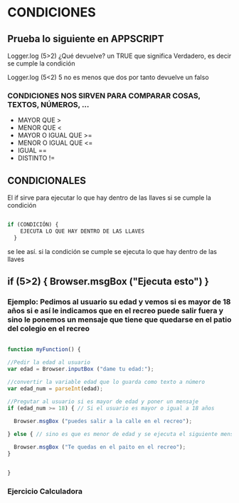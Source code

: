 # CONDICIONES

## Prueba lo siguiente en APPSCRIPT

Logger.log (5>2) ¿Qué devuelve? un TRUE que significa Verdadero, es decir se cumple la condición

Logger.log (5<2) 5 no es menos que dos por tanto devuelve un falso

### CONDICIONES NOS SIRVEN PARA COMPARAR COSAS, TEXTOS, NÚMEROS, ...

* MAYOR QUE >
* MENOR QUE <
* MAYOR O IGUAL QUE >=
* MENOR O IGUAL QUE <=
* IGUAL ==
* DISTINTO !=


## CONDICIONALES

El if sirve para ejecutar lo que hay dentro de las llaves si se cumple la condición

``` javascript

if (CONDICIÓN) {
    EJECUTA LO QUE HAY DENTRO DE LAS LLAVES
  }

```

se lee así. si la condición se cumple se ejecuta lo que hay dentro de las llaves

if (5>2) {
  Browser.msgBox ("Ejecuta esto")
}
---
### Ejemplo: Pedimos al usuario su edad y vemos si es mayor de 18 años si e así le indicamos que en el recreo puede salir fuera y sino le ponemos un mensaje que tiene que quedarse en el patio del colegio en el recreo
``` javascript

function myFunction() {

//Pedir la edad al usuario
var edad = Browser.inputBox ("dame tu edad:");

//convertir la variable edad que lo guarda como texto a número
var edad_num = parseInt(edad);

//Pregutar al usuario si es mayor de edad y poner un mensaje
if (edad_num >= 18) { // Si el usuario es mayor o igual a 18 años
  
  Browser.msgBox ("puedes salir a la calle en el recreo");

} else { // sino es que es menor de edad y se ejecuta el siguiente mensaje

  Browser.msgBox ("Te quedas en el paito en el recreo");
}


}
```

### Ejercicio Calculadora

``` javascript

```
